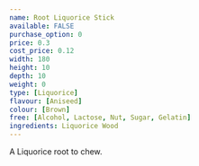```yaml
---
name: Root Liquorice Stick
available: FALSE
purchase_option: 0
price: 0.3
cost_price: 0.12
width: 180
height: 10
depth: 10
weight: 0
type: [Liquorice]
flavour: [Aniseed]
colour: [Brown]
free: [Alcohol, Lactose, Nut, Sugar, Gelatin]
ingredients: Liquorice Wood
---
```

A Liquorice root to chew.